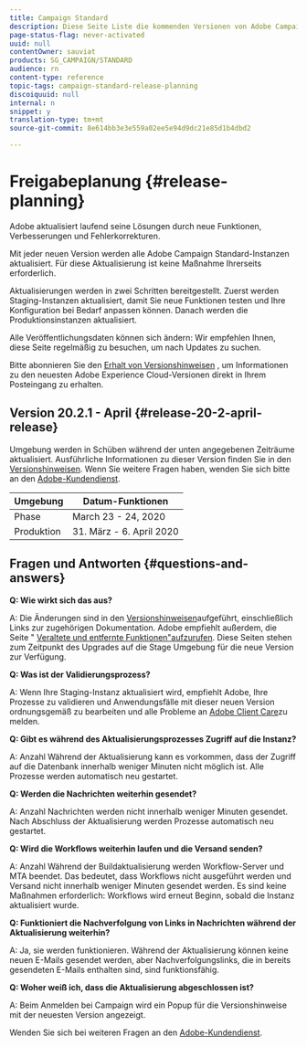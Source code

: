 ```yaml
---
title: Campaign Standard
description: Diese Seite Liste die kommenden Versionen von Adobe Campaign Standard.
page-status-flag: never-activated
uuid: null
contentOwner: sauviat
products: SG_CAMPAIGN/STANDARD
audience: rn
content-type: reference
topic-tags: campaign-standard-release-planning
discoiquuid: null
internal: n
snippet: y
translation-type: tm+mt
source-git-commit: 8e614bb3e3e559a02ee5e94d9dc21e85d1b4dbd2

---
```



# Freigabeplanung {#release-planning}

Adobe aktualisiert laufend seine Lösungen durch neue Funktionen, Verbesserungen und Fehlerkorrekturen.

Mit jeder neuen Version werden alle Adobe Campaign Standard-Instanzen aktualisiert. Für diese Aktualisierung ist keine Maßnahme Ihrerseits erforderlich.

Aktualisierungen werden in zwei Schritten bereitgestellt. Zuerst werden Staging-Instanzen aktualisiert, damit Sie neue Funktionen testen und Ihre Konfiguration bei Bedarf anpassen können. Danach werden die Produktionsinstanzen aktualisiert.

Alle Veröffentlichungsdaten können sich ändern: Wir empfehlen Ihnen, diese Seite regelmäßig zu besuchen, um nach Updates zu suchen.

Bitte abonnieren Sie den [Erhalt von Versionshinweisen](https://www.adobe.com/subscription/priority-product-update.html) , um Informationen zu den neuesten Adobe Experience Cloud-Versionen direkt in Ihrem Posteingang zu erhalten.

## Version 20.2.1 - April {#release-20-2-april-release}

Umgebung werden in Schüben während der unten angegebenen Zeiträume aktualisiert. Ausführliche Informationen zu dieser Version finden Sie in den [Versionshinweisen](../../rn/using/release-notes.md). Wenn Sie weitere Fragen haben, wenden Sie sich bitte an den [Adobe-Kundendienst](https://support.neolane.net/webApp/extranetLogin).

<table> 
 <thead> 
  <tr> 
   <th> Umgebung<br /> </th> 
   <th> Datum-Funktionen <br /> </th> 
  </tr> 
 </thead> 
 <tbody> 
  <tr> 
   <td> Phase<br /> </td> 
   <td> March 23 - 24, 2020<br /> </td> 
  </tr> 
  <tr> 
   <td> Produktion<br /> </td> 
   <td> 31. März - 6. April 2020<br /> </td> 
  </tr> 
 </tbody> 
</table>



## Fragen und Antworten {#questions-and-answers}

**Q: Wie wirkt sich das aus?**

A: Die Änderungen sind in den [Versionshinweisen](../../rn/using/release-notes.md)aufgeführt, einschließlich Links zur zugehörigen Dokumentation. Adobe empfiehlt außerdem, die Seite &quot; [Veraltete und entfernte Funktionen&quot;aufzurufen](https://helpx.adobe.com/campaign/kb/acs-deprecated-and-removed-features.html). Diese Seiten stehen zum Zeitpunkt des Upgrades auf die Stage Umgebung für die neue Version zur Verfügung.

**Q: Was ist der Validierungsprozess?**

A: Wenn Ihre Staging-Instanz aktualisiert wird, empfiehlt Adobe, Ihre Prozesse zu validieren und Anwendungsfälle mit dieser neuen Version ordnungsgemäß zu bearbeiten und alle Probleme an [Adobe Client Care](https://support.neolane.net/webApp/extranetLogin)zu melden.

**Q: Gibt es während des Aktualisierungsprozesses Zugriff auf die Instanz?**

A: Anzahl Während der Aktualisierung kann es vorkommen, dass der Zugriff auf die Datenbank innerhalb weniger Minuten nicht möglich ist. Alle Prozesse werden automatisch neu gestartet.

**Q: Werden die Nachrichten weiterhin gesendet?**

A: Anzahl Nachrichten werden nicht innerhalb weniger Minuten gesendet. Nach Abschluss der Aktualisierung werden Prozesse automatisch neu gestartet.

**Q: Wird die Workflows weiterhin laufen und die Versand senden?**

A: Anzahl Während der Buildaktualisierung werden Workflow-Server und MTA beendet. Das bedeutet, dass Workflows nicht ausgeführt werden und Versand nicht innerhalb weniger Minuten gesendet werden. Es sind keine Maßnahmen erforderlich: Workflows wird erneut Beginn, sobald die Instanz aktualisiert wurde.

**Q: Funktioniert die Nachverfolgung von Links in Nachrichten während der Aktualisierung weiterhin?**

A: Ja, sie werden funktionieren. Während der Aktualisierung können keine neuen E-Mails gesendet werden, aber Nachverfolgungslinks, die in bereits gesendeten E-Mails enthalten sind, sind funktionsfähig.

**Q: Woher weiß ich, dass die Aktualisierung abgeschlossen ist?**

A: Beim Anmelden bei Campaign wird ein Popup für die Versionshinweise mit der neuesten Version angezeigt.

Wenden Sie sich bei weiteren Fragen an den [Adobe-Kundendienst](https://support.neolane.net/webApp/extranetLogin).